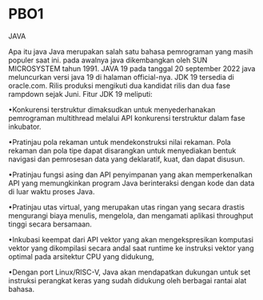 # PBO1
JAVA

Apa itu java
Java merupakan salah satu bahasa pemrograman yang masih populer saat ini. pada awalnya java dikembangkan oleh SUN MICROSYSTEM tahun 1991.
JAVA 19
pada tanggal 20 september 2022 java meluncurkan versi java 19 di halaman official-nya.
JDK 19 tersedia di oracle.com. Rilis produksi mengikuti dua kandidat rilis dan dua fase rampdown sejak Juni. Fitur JDK 19 meliputi:

•Konkurensi terstruktur dimaksudkan untuk menyederhanakan pemrograman multithread melalui API konkurensi terstruktur dalam fase inkubator. 

•Pratinjau pola rekaman untuk mendekonstruksi nilai rekaman. Pola rekaman dan pola tipe dapat disarangkan untuk menyediakan bentuk navigasi dan pemrosesan data yang deklaratif, kuat, dan dapat disusun. 

•Pratinjau fungsi asing dan API penyimpanan yang akan memperkenalkan API yang memungkinkan program Java berinteraksi dengan kode dan data di luar waktu proses Java. 


•Pratinjau utas virtual, yang merupakan utas ringan yang secara drastis mengurangi biaya menulis, mengelola, dan mengamati aplikasi throughput tinggi secara bersamaan.

•Inkubasi keempat dari API vektor yang akan mengekspresikan komputasi vektor yang dikompilasi secara andal saat runtime ke instruksi vektor yang optimal pada arsitektur CPU yang didukung, 

•Dengan port Linux/RISC-V, Java akan mendapatkan dukungan untuk set instruksi perangkat keras yang sudah didukung oleh berbagai rantai alat bahasa. 
